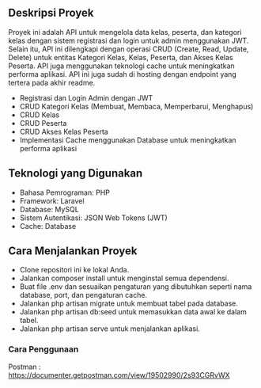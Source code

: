 ## Deskripsi Proyek

Proyek ini adalah API untuk mengelola data kelas, peserta, dan kategori kelas dengan sistem registrasi dan login untuk admin menggunakan JWT. Selain itu, API ini dilengkapi dengan operasi CRUD (Create, Read, Update, Delete) untuk entitas Kategori Kelas, Kelas, Peserta, dan Akses Kelas Peserta. API juga menggunakan teknologi cache untuk meningkatkan performa aplikasi. API ini juga sudah di hosting dengan endpoint yang tertera pada akhir readme.

- Registrasi dan Login Admin dengan JWT
- CRUD Kategori Kelas (Membuat, Membaca, Memperbarui, Menghapus)
- CRUD Kelas
- CRUD Peserta
- CRUD Akses Kelas Peserta
- Implementasi Cache menggunakan Database untuk meningkatkan performa aplikasi

## Teknologi yang Digunakan

- Bahasa Pemrograman: PHP
- Framework: Laravel
- Database: MySQL
- Sistem Autentikasi: JSON Web Tokens (JWT)
- Cache: Database

## Cara Menjalankan Proyek

- Clone repositori ini ke lokal Anda.
- Jalankan composer install untuk menginstal semua dependensi.
- Buat file .env dan sesuaikan pengaturan yang dibutuhkan seperti nama database, port, dan pengaturan cache.
- Jalankan php artisan migrate untuk membuat tabel pada database.
- Jalankan php artisan db:seed untuk memasukkan data awal ke dalam tabel.
- Jalankan php artisan serve untuk menjalankan aplikasi.

### Cara Penggunaan

Postman : https://documenter.getpostman.com/view/19502990/2s93CGRvWX
